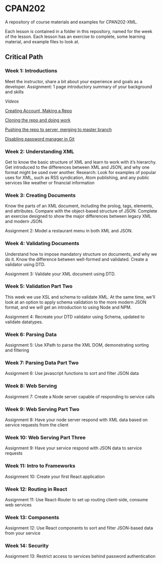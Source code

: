 # CPAN202

A repository of course materials and examples for CPAN202-XML.

Each lesson is contained in a folder in this repository, named for the week of the lesson. Each lesson has an exercise to complete, some learning material, and example files to look at.

## Critical Path

### Week 1: Introductions

Meet the instructor, share a bit about your experience and goals as a developer.
Assignment: 1 page introductory summary of your background and skills

*Videos*

[Creating Account, Making a Repo](https://youtu.be/-ngFD7hQ47k)

[Cloning the repo and doing work](https://youtu.be/-A5XawZzsmo)

[Pushing the repo to server, merging to master branch](https://youtu.be/0_ZrKlrlQkE)

[Disabling password manager in Git](https://youtu.be/ALsE6f_DqAU)

### Week 2: Understanding XML

Get to know the basic structure of XML and learn to work with it’s hierarchy. Get introduced to the differences between XML and JSON, and why one format might be used over another.
Research: Look for examples of popular uses for XML, such as RSS syndication, Atom publishing, and any public services like weather or financial information

### Week 3: Creating Documents

Know the parts of an XML document, including the prolog, tags, elements, and attributes. Compare with the object-based structure of JSON. Complete an exercise designed to show the major differences between legacy XML and modern JSON.

Assignment 2: Model a restaurant menu in both XML and JSON.

### Week 4: Validating Documents

Understand how to impose mandatory structure on documents, and why we do it. Know the difference between well-formed and validated. Create a validator using DTD.

Assignment 3: Validate your XML document using DTD.

### Week 5: Validation Part Two

This week we use XSL and schema to validate XML. At the same time, we'll look at an option to apply schema validation to the more modern JSON format, and we will get an introduction to using Node and NPM.

Assignment 4: Recreate your DTD validator using Schema, updated to validate datatypes.

### Week 6: Parsing Data
Assignment 5: Use XPath to parse the XML DOM, demonstrating sorting and filtering

### Week 7: Parsing Data Part Two
Assignment 6: Use javascript functions to sort and filter JSON data

### Week 8: Web Serving
Assignment 7: Create a Node server capable of responding to service calls

### Week 9: Web Serving Part Two
Assignment 8: Have your node server respond with XML data based on service requests from the client

### Week 10: Web Serving Part Three
Assignment 9: Have your service respond with JSON data to service requests

### Week 11: Intro to Frameworks
Assignment 10: Create your first React application

### Week 12: Routing in React
Assignment 11: Use React-Router to set up routing client-side, consume web services

### Week 13: Components
Assignment 12: Use React components to sort and filter JSON-based data from your service

### Week 14: Security
Assignment 13: Restrict access to services behind password authentication
